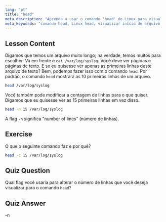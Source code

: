 ```yaml
---
lang: "pt"
title: "head"
meta_description: "Aprenda a usar o comando 'head' do Linux para visualizar o início dos arquivos. Entenda opções como -n para contagem de linhas. Tutorial essencial de comando Linux."
meta_keywords: "comando head, Linux head, visualizar início de arquivo, tutorial Linux, comandos Linux, Linux para iniciantes, head -n, guia Linux"
---
```


## Lesson Content

Digamos que temos um arquivo muito longo; na verdade, temos muitos para escolher. Vá em frente e `cat /var/log/syslog`. Você deve ver páginas e páginas de texto. E se eu quisesse ver apenas as primeiras linhas deste arquivo de texto? Bem, podemos fazer isso com o comando `head`. Por padrão, o comando `head` mostrará as 10 primeiras linhas de um arquivo.

```bash
head /var/log/syslog
```

Você também pode modificar a contagem de linhas para o que quiser. Digamos que eu quisesse ver as 15 primeiras linhas em vez disso.

```bash
head -n 15 /var/log/syslog
```

A flag `-n` significa "number of lines" (número de linhas).

## Exercise

O que o seguinte comando faz e por quê?

```bash
head -c 15 /var/log/syslog
```

## Quiz Question

Qual flag você usaria para alterar o número de linhas que você deseja visualizar para o comando `head`?

## Quiz Answer

-n
